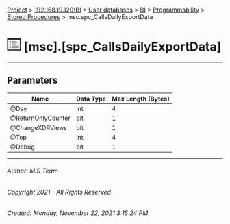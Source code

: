 #### 

[Project](../../../../../index.md) > [192.168.19.120\\BI](../../../../index.md) > [User databases](../../../index.md) > [BI](../../index.md) > [Programmability](../index.md) > [Stored Procedures](Stored_Procedures.md) > msc.spc_CallsDailyExportData

# ![Stored Procedures](../../../../../Images/StoredProcedure32.png) [msc].[spc_CallsDailyExportData]

---

## <a name="#parameters"></a>Parameters

| Name | Data Type | Max Length (Bytes) |
|---|---|---|
| @Day | int | 4 |
| @ReturnOnlyCounter | bit | 1 |
| @ChangeXDRViews | bit | 1 |
| @Top | int | 4 |
| @Debug | bit | 1 |


---

###### Author:  MIS Team

###### Copyright 2021 - All Rights Reserved

###### Created: Monday, November 22, 2021 3:15:24 PM

